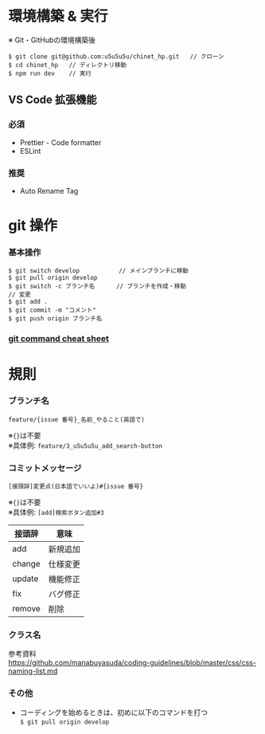 # 環境構築 & 実行

<p>※ Git・GitHubの環境構築後</p>

```
$ git clone git@github.com:u5u5u5u/chinet_hp.git   // クローン
$ cd chinet_hp   // ディレクトリ移動
$ npm run dev    // 実行
```

## VS Code 拡張機能

### 必須

- Prettier - Code formatter
- ESLint

### 推奨

- Auto Rename Tag

# git 操作

### 基本操作

```
$ git switch develop           // メインブランチに移動
$ git pull origin develop
$ git switch -c ブランチ名      // ブランチを作成・移動
// 変更
$ git add .
$ git commit -m "コメント"
$ git push origin ブランチ名
```

### [git command cheat sheet](https://broken-addition-f6a.notion.site/git-command-cheat-sheet-289ace2686e742f5bfe66560b9296074?pvs=4)

# 規則

### ブランチ名

`feature/{issue 番号}_名前_やること(英語で)`

※`{}`は不要\
※具体例: `feature/3_u5u5u5u_add_search-button`

### コミットメッセージ

`[接頭辞]変更点(日本語でいいよ)#{issue 番号}`

※`{}`は不要\
※具体例: `[add]検索ボタン追加#3`

| 接頭辞 | 意味     |
| ------ | -------- |
| add    | 新規追加 |
| change | 仕様変更 |
| update | 機能修正 |
| fix    | バグ修正 |
| remove | 削除     |

### クラス名

参考資料\
https://github.com/manabuyasuda/coding-guidelines/blob/master/css/css-naming-list.md

### その他

- コーディングを始めるときは、初めに以下のコマンドを打つ\
  `$ git pull origin develop`
